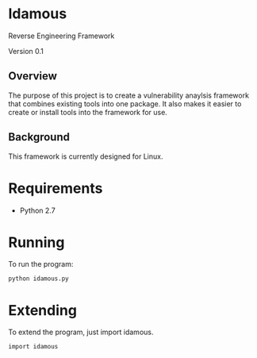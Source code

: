 # Idamous
Reverse Engineering Framework

Version 0.1

## Overview
The purpose of this project is to create a vulnerability anaylsis framework that
combines existing tools into one package. It also makes it easier to create or
install tools into the framework for use.

## Background
This framework is currently designed for Linux.

# Requirements
* Python 2.7

# Running
To run the program:

```
python idamous.py
```

# Extending
To extend the program, just import idamous.

```
import idamous
```
